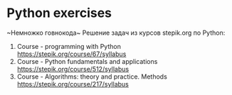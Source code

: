# Python exercises
~Немножко говнокода~ 
Решение задач из курсов stepik.org по Python:
1. Course - programming with Python https://stepik.org/course/67/syllabus
2. Course - Python fundamentals and applications https://stepik.org/course/512/syllabus
3. Course - Algorithms: theory and practice. Methods https://stepik.org/course/217/syllabus
